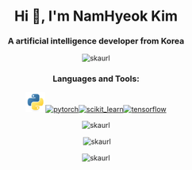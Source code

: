 <h1 align="center">Hi 👋, I'm NamHyeok Kim</h1>

<h3 align="center">A artificial intelligence developer from Korea</h3>

<p align="center"><img src="https://komarev.com/ghpvc/?username=skaurl&label=Views&color=0e75b6&style=flat" alt="skaurl" /></p>

<h3 align="center">Languages and Tools:</h3>
<p align="center"><a href="https://www.python.org" target="_blank"><img src="https://raw.githubusercontent.com/devicons/devicon/master/icons/python/python-original.svg" alt="python" width="40" height="40"/></a><a href="https://pytorch.org/" target="_blank"><img src="https://www.vectorlogo.zone/logos/pytorch/pytorch-icon.svg" alt="pytorch" width="40" height="40"/></a><a href="https://scikit-learn.org/" target="_blank"><img src="https://upload.wikimedia.org/wikipedia/commons/0/05/Scikit_learn_logo_small.svg" alt="scikit_learn" width="40" height="40"/></a><a href="https://www.tensorflow.org" target="_blank"><img src="https://www.vectorlogo.zone/logos/tensorflow/tensorflow-icon.svg" alt="tensorflow" width="40" height="40"/></a></p>

<p align="center"><img src="https://github-readme-stats.vercel.app/api/top-langs?username=skaurl&show_icons=true&theme=dark&locale=en&layout=compact" alt="skaurl" align="center"/></p>

<p align="center">&nbsp;<img src="https://github-readme-stats.vercel.app/api?username=skaurl&show_icons=true&theme=dark&count_private=true&include_all_commits=true&locale=en" alt="skaurl" align="center"/></p>

<p align="center"><img src="https://github-readme-streak-stats.herokuapp.com/?user=skaurl&theme=dark" alt="skaurl" align="center"/></p>

<!--
**skaurl/skaurl** is a ✨ _special_ ✨ repository because its `README.md` (this file) appears on your GitHub profile.

Here are some ideas to get you started:

- 🔭 I’m currently working on ...
- 🌱 I’m currently learning ...
- 👯 I’m looking to collaborate on ...
- 🤔 I’m looking for help with ...
- 💬 Ask me about ...
- 📫 How to reach me: ...
- 😄 Pronouns: ...
- ⚡ Fun fact: ...
-->
